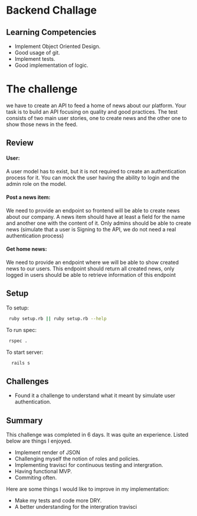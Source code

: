 # Backend Challage

## Learning Competencies
- Implement Object Oriented Design.
- Good usage of git.
- Implement tests.
- Good implementation of logic.

# The challenge

we have to create an API to feed a home of news about our platform.
Your task is to build an API focusing on quality and good practices.
The test consists of two main user stories, one to create news and the other one to
show those news in the feed.

## Review
#### User:
A user model has to exist, but it is not required to create an authentication process for it.
You can mock the user having the ability to login and the admin role on the model.

#### Post a news item:
We need to provide an endpoint so frontend will be able to create news about our
company. A news item should have at least a field for the name and another one with
the content of it. Only admins should be able to create news (simulate that a user is Signing to the API, we do not need a real authentication process)

#### Get home news:
We need to provide an endpoint where we will be able to show created news to our
users. This endpoint should return all created news, only logged in users should be able to retrieve information of this endpoint

## Setup
To setup:
```bash
 ruby setup.rb || ruby setup.rb --help
```
To run spec:
```bash
 rspec .
```
To start server:
```bash
  rails s
```

## Challenges
- Found it a challenge to understand what it meant by simulate user authentication.

## Summary
This challenge was completed in 6 days. It was quite an experience. Listed below are things I enjoyed.

- Implement render of JSON
- Challenging myself the notion of roles and policies.
- Implementing travisci for continuous testing and intergration.
- Having functional MVP.
- Commiting often.

Here are some things I would like to improve in my implementation:
- Make my tests and code more DRY.
- A better understanding for the intergration travisci

